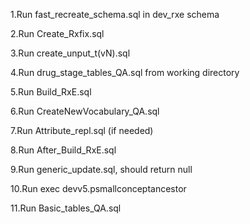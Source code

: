 1.Run fast_recreate_schema.sql in dev_rxe schema

2.Run Create_Rxfix.sql

3.Run create_unput_t(vN).sql

4.Run drug_stage_tables_QA.sql from working directory

5.Run Build_RxE.sql 
 
6.Run CreateNewVocabulary_QA.sql

7.Run Attribute_repl.sql (if needed)

8.Run After_Build_RxE.sql

9.Run generic_update.sql,  should return null

10.Run exec devv5.psmallconceptancestor

11.Run Basic_tables_QA.sql
